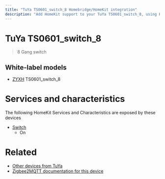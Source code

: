 ```yaml
---
title: "TuYa TS0601_switch_8 Homebridge/HomeKit integration"
description: "Add HomeKit support to your TuYa TS0601_switch_8, using Homebridge, Zigbee2MQTT and homebridge-z2m."
---
```

<!---
This file has been GENERATED using src/docgen/docgen.ts
DO NOT EDIT THIS FILE MANUALLY!
-->
# TuYa TS0601_switch_8
> 8 Gang switch


## White-label models
* [ZYXH](../index.md#zyxh) TS0601_switch_8

# Services and characteristics
The following HomeKit Services and Characteristics are exposed by
these devices

* [Switch](../../switch.md)
  * On


# Related
* [Other devices from TuYa](../index.md#tuya)
* [Zigbee2MQTT documentation for this device](https://www.zigbee2mqtt.io/devices/TS0601_switch_8.html)
